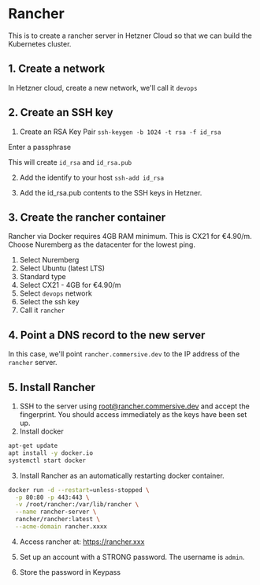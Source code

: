 # Rancher
This is to create a rancher server in Hetzner Cloud so that we can build the Kubernetes cluster.

## 1. Create a network

In Hetzner cloud, create a new network, we'll call it `devops`

## 2. Create an SSH key

1. Create an RSA Key Pair
`ssh-keygen -b 1024 -t rsa -f id_rsa`

Enter a passphrase

This will create `id_rsa` and `id_rsa.pub`

2. Add the identify to your host
`ssh-add id_rsa`

3. Add the id_rsa.pub contents to the SSH keys in Hetzner.


## 3. Create the rancher container

Rancher via Docker requires 4GB RAM minimum. This is CX21 for €4.90/m. Choose Nuremberg as the datacenter for the lowest ping.

1. Select Nuremberg
2. Select Ubuntu (latest LTS)
3. Standard type
4. Select CX21 - 4GB for €4.90/m
5. Select `devops` network
6. Select the ssh key
7. Call it `rancher`

## 4. Point a DNS record to the new server

In this case, we'll point `rancher.commersive.dev` to the IP address of the `rancher` server.

## 5. Install Rancher

1. SSH to the server using root@rancher.commersive.dev and accept the fingerprint. You should access immediately as the keys have been set up.
2. Install docker
```bash
apt-get update
apt install -y docker.io
systemctl start docker
```

3. Install Rancher as an automatically restarting docker container.

```bash
docker run -d --restart=unless-stopped \
  -p 80:80 -p 443:443 \
  -v /root/rancher:/var/lib/rancher \
  --name rancher-server \
  rancher/rancher:latest \
  --acme-domain rancher.xxxx
```

4. Access rancher at:
https://rancher.xxx

5. Set up an account with a STRONG password. The username is `admin`.

6. Store the password in Keypass
